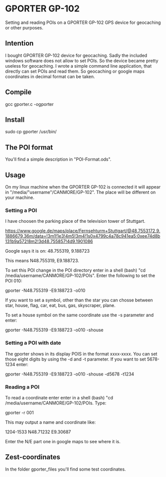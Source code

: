 # GPORTER GP-102
Setting and reading POIs on a GPORTER GP-102 GPS device for geocaching or other purposes.

## Intention
I bought GPORTER GP-102 device for geocaching. Sadly the included windows software does not allow to set POIs. So the device became pretty useless for geocaching. 
I wrote a simple command line application, that directly can set POIs and read them. So geocaching or google maps coordinates in decimal format can be taken.  


## Compile
gcc gporter.c -ogporter

## Install
sudo cp gporter /usr/bin/

## The POI format
You'll find a simple description in "POI-Format.ods".

## Usage
On my linux machine when the GPORTER GP-102 is connected it will appear in "/media/"username"/CANMORE/GP-102". The place will be different on your machine.

### Setting a POI
I have choosen the parking place of the television tower of Stuttgart. 

https://www.google.de/maps/place/Fernsehturm+Stuttgart/@48.7553172,9.1886679,36m/data=!3m1!1e3!4m5!3m4!1s0x4799c4a78c941ea5:0xee74d8b131b9a572!8m2!3d48.755857!4d9.1901086

Google says it is on:
48.755319, 9.188723

This means N48.755319, E9.188723. 

To set this POI change in the POI directory enter in a shell (bash) "cd /media/username/CANMORE/GP-102/POIs". Enter the following to set the POI 010: 

gporter  -N48.755319 -E9.188723 -o010

If you want to set a symbol, other than the star you can chosse between star, house,  flag, car, eat, bus, gas, skyscraper, plane. 

To set a house symbol on the same coordinate use the -s parameter and enter: 

gporter  -N48.755319 -E9.188723 -o010 -shouse

### Setting a POI with date
The gporter shows in its display POIS in the format xxxx-xxxx. You can set those eight digits by using the -d and -t parameter. If you want to set 5678-1234 enter:

gporter  -N48.755319 -E9.188723 -o010 -shouse -d5678 -t1234

### Reading a POI
To read a coordinate enter enter in a shell (bash) "cd /media/username/CANMORE/GP-102/POIs. Type:

gporter -r 001

This may output a name and coordinate like:

1204-1533 N48.71232 E9.30687

Enter the N/E part one in google maps to see where it is.

## Zest-coordinates 
In the folder gporter_files you'll find some test coordinates.







